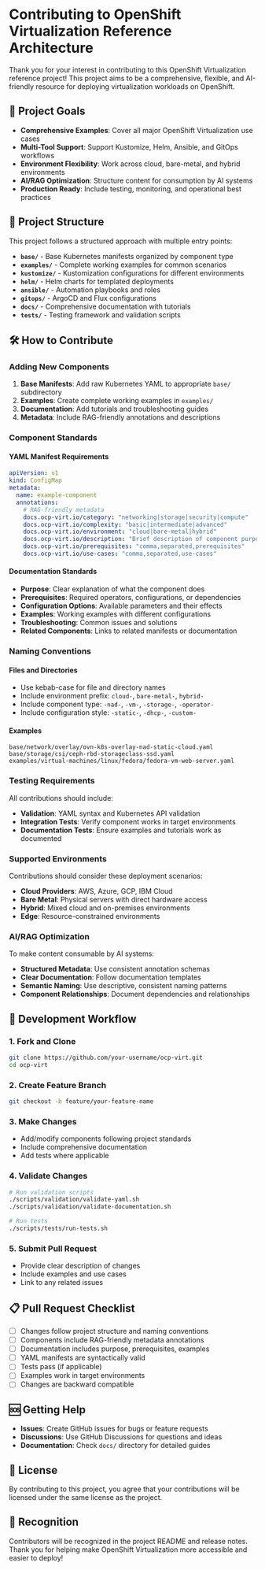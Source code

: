 # Contributing to OpenShift Virtualization Reference Architecture

Thank you for your interest in contributing to this OpenShift Virtualization reference project! This project aims to be a comprehensive, flexible, and AI-friendly resource for deploying virtualization workloads on OpenShift.

## 🎯 Project Goals

- **Comprehensive Examples**: Cover all major OpenShift Virtualization use cases
- **Multi-Tool Support**: Support Kustomize, Helm, Ansible, and GitOps workflows
- **Environment Flexibility**: Work across cloud, bare-metal, and hybrid environments
- **AI/RAG Optimization**: Structure content for consumption by AI systems
- **Production Ready**: Include testing, monitoring, and operational best practices

## 📁 Project Structure

This project follows a structured approach with multiple entry points:

- **`base/`** - Base Kubernetes manifests organized by component type
- **`examples/`** - Complete working examples for common scenarios
- **`kustomize/`** - Kustomization configurations for different environments
- **`helm/`** - Helm charts for templated deployments
- **`ansible/`** - Automation playbooks and roles
- **`gitops/`** - ArgoCD and Flux configurations
- **`docs/`** - Comprehensive documentation with tutorials
- **`tests/`** - Testing framework and validation scripts

## 🛠️ How to Contribute

### Adding New Components

1. **Base Manifests**: Add raw Kubernetes YAML to appropriate `base/` subdirectory
2. **Examples**: Create complete working examples in `examples/`
3. **Documentation**: Add tutorials and troubleshooting guides
4. **Metadata**: Include RAG-friendly annotations and descriptions

### Component Standards

#### YAML Manifest Requirements
```yaml
apiVersion: v1
kind: ConfigMap
metadata:
  name: example-component
  annotations:
    # RAG-friendly metadata
    docs.ocp-virt.io/category: "networking|storage|security|compute"
    docs.ocp-virt.io/complexity: "basic|intermediate|advanced"
    docs.ocp-virt.io/environment: "cloud|bare-metal|hybrid"
    docs.ocp-virt.io/description: "Brief description of component purpose"
    docs.ocp-virt.io/prerequisites: "comma,separated,prerequisites"
    docs.ocp-virt.io/use-cases: "comma,separated,use-cases"
```

#### Documentation Standards
- **Purpose**: Clear explanation of what the component does
- **Prerequisites**: Required operators, configurations, or dependencies
- **Configuration Options**: Available parameters and their effects
- **Examples**: Working examples with different configurations
- **Troubleshooting**: Common issues and solutions
- **Related Components**: Links to related manifests or documentation

### Naming Conventions

#### Files and Directories
- Use kebab-case for file and directory names
- Include environment prefix: `cloud-`, `bare-metal-`, `hybrid-`
- Include component type: `-nad-`, `-vm-`, `-storage-`, `-operator-`
- Include configuration style: `-static-`, `-dhcp-`, `-custom-`

#### Examples
```
base/network/overlay/ovn-k8s-overlay-nad-static-cloud.yaml
base/storage/csi/ceph-rbd-storageclass-ssd.yaml
examples/virtual-machines/linux/fedora/fedora-vm-web-server.yaml
```

### Testing Requirements

All contributions should include:
- **Validation**: YAML syntax and Kubernetes API validation
- **Integration Tests**: Verify component works in target environments
- **Documentation Tests**: Ensure examples and tutorials work as documented

### Supported Environments

Contributions should consider these deployment scenarios:
- **Cloud Providers**: AWS, Azure, GCP, IBM Cloud
- **Bare Metal**: Physical servers with direct hardware access
- **Hybrid**: Mixed cloud and on-premises environments
- **Edge**: Resource-constrained environments

### AI/RAG Optimization

To make content consumable by AI systems:
- **Structured Metadata**: Use consistent annotation schemas
- **Clear Documentation**: Follow documentation templates
- **Semantic Naming**: Use descriptive, consistent naming patterns
- **Component Relationships**: Document dependencies and relationships

## 🔄 Development Workflow

### 1. Fork and Clone
```bash
git clone https://github.com/your-username/ocp-virt.git
cd ocp-virt
```

### 2. Create Feature Branch
```bash
git checkout -b feature/your-feature-name
```

### 3. Make Changes
- Add/modify components following project standards
- Include comprehensive documentation
- Add tests where applicable

### 4. Validate Changes
```bash
# Run validation scripts
./scripts/validation/validate-yaml.sh
./scripts/validation/validate-documentation.sh

# Run tests
./scripts/tests/run-tests.sh
```

### 5. Submit Pull Request
- Provide clear description of changes
- Include examples and use cases
- Link to any related issues

## 📋 Pull Request Checklist

- [ ] Changes follow project structure and naming conventions
- [ ] Components include RAG-friendly metadata annotations
- [ ] Documentation includes purpose, prerequisites, examples
- [ ] YAML manifests are syntactically valid
- [ ] Tests pass (if applicable)
- [ ] Examples work in target environments
- [ ] Changes are backward compatible

## 🆘 Getting Help

- **Issues**: Create GitHub issues for bugs or feature requests
- **Discussions**: Use GitHub Discussions for questions and ideas
- **Documentation**: Check `docs/` directory for detailed guides

## 📄 License

By contributing to this project, you agree that your contributions will be licensed under the same license as the project.

## 🙏 Recognition

Contributors will be recognized in the project README and release notes. Thank you for helping make OpenShift Virtualization more accessible and easier to deploy! 